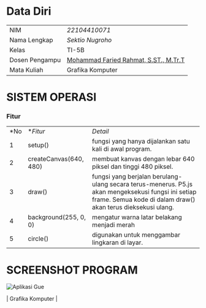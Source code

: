 # Data Diri

|  |  |
|--|--|
| NIM | *22104410071* |
| Nama Lengkap | *Sektio Nugroho* |
| Kelas | TI-5B |
| Dosen Pengampu | [Mohammad Faried Rahmat, S.ST., M.Tr.T](https://github.com/fariedrahmat) |
| Mata Kuliah | Grafika Komputer |

# SISTEM OPERASI
### Fitur 
|  |  |  |
|--|--|--|
|*No| **Fitur* | *Detail* |
| 1 | setup() | fungsi yang hanya dijalankan satu kali di awal program. |
| 2 | createCanvas(640, 480) | membuat kanvas dengan lebar 640 piksel dan tinggi 480 piksel.|
| 3 | draw() | fungsi yang berjalan berulang-ulang secara terus-menerus. P5.js akan mengeksekusi fungsi ini setiap frame. Semua kode di dalam draw() akan terus dieksekusi ulang. |
| 4 | background(255, 0, 0) | mengatur warna latar belakang menjadi merah |
| 5 | circle() | digunakan untuk menggambar lingkaran di layar. |


# SCREENSHOT PROGRAM
![Aplikasi Gue](![image](https://github.com/user-attachments/assets/d3a17035-8e11-48d9-91a1-482d62ccf589)
)

|  Grafika Komputer  |

